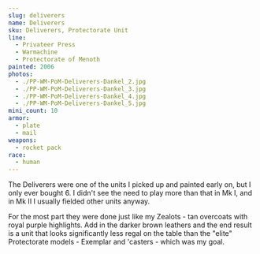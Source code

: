 ```yaml
---
slug: deliverers
name: Deliverers
sku: Deliverers, Protectorate Unit
line:
  - Privateer Press
  - Warmachine
  - Protectorate of Menoth
painted: 2006
photos:
  - ./PP-WM-PoM-Deliverers-Dankel_2.jpg
  - ./PP-WM-PoM-Deliverers-Dankel_3.jpg
  - ./PP-WM-PoM-Deliverers-Dankel_4.jpg
  - ./PP-WM-PoM-Deliverers-Dankel_5.jpg
mini_count: 10
armor:
  - plate
  - mail
weapons:
  - rocket pack
race:
  - human
---
```


The Deliverers were one of the units I picked up and painted early on, but I only ever bought 6. I didn't see the need to play more than that in Mk I, and in Mk II I usually fielded other units anyway.

For the most part they were done just like my Zealots - tan overcoats with royal purple highlights. Add in the darker brown leathers and the end result is a unit that looks significantly less regal on the table than the "elite" Protectorate models - Exemplar and 'casters - which was my goal.
